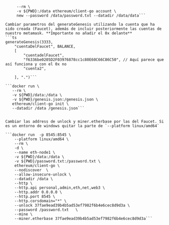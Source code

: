 ```docker run \
     --rm \
     -v ${PWD}:/data ethereum/client-go account \
     new --password /data/password.txt --datadir /data/data```

Cambiar parametros del generateGenesis utilizando la cuenta que ha sido creada (Faucet), además de incluir posteriormente las cuentas de nuestro metamask. **Importante no añadir el 0x delante**
```ts
generateGenesis(3333,
    "cuentaDelFaucet", BALANCE,
    [
        "cuentadelFaucet",
        "f6336be0205D2F03976878cc1c80E60C66C86C50", // Aquí parece que así funciona y con el 0x no
        "cuenta2",
        
    ], ".")```

```docker run \
   --rm \
   -v ${PWD}/data:/data \
   -v ${PWD}/genesis.json:/genesis.json \
   ethereum/client-go init \
   --datadir /data /genesis.json```


Cambiar las address de unlock y miner.etherbase por las del Faucet. Si es un entorno de windows quitar la parte de `--platform linux/amd64`

```docker run  -p 8545:8545 \
    --platform linux/amd64 \
    --rm \
    -d \
    --name eth-node1 \
    -v ${PWD}/data:/data \
    -v ${PWD}/password.txt:/password.txt \
    ethereum/client-go \
    --nodiscover  \
    --allow-insecure-unlock \
    --datadir /data \
    --http \
    --http.api personal,admin,eth,net,web3 \
    --http.addr 0.0.0.0 \
    --http.port 8545 \
    --http.corsdomain="*" \
    --unlock 37fae9ead39b4b5ad53ef7982f6b4e6cec8d9d3a \
    --password /password.txt   \
    --mine \
    --miner.etherbase 37fae9ead39b4b5ad53ef7982f6b4e6cec8d9d3a```